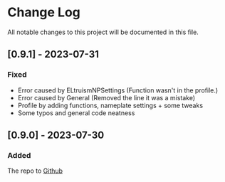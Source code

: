 # Change Log

All notable changes to this project will be documented in this file.

## [0.9.1] - 2023-07-31

### Fixed

- Error caused by ELtruismNPSettings (Function wasn't in the profile.)
- Error caused by General (Removed the line it was a mistake)
- Profile by adding functions, nameplate settings + some tweaks
- Some typos and general code neatness

## [0.9.0] - 2023-07-30

### Added

The repo to [Github](https://github.com/lexick-wow/ElvUI_TemplarUI)

